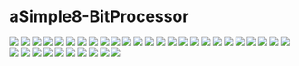 # aSimple8-BitProcessor

![](img/Diapositiva1.png)
![](img/Diapositiva2.png)
![](img/Diapositiva3.png)
![](img/Diapositiva4.png)
![](img/Diapositiva5.png)
![](img/Diapositiva6.png)
![](img/Diapositiva7.png)
![](img/Diapositiva8.png)
![](img/Diapositiva9.png)
![](img/Diapositiva10.png)
![](img/Diapositiva11.png)
![](img/Diapositiva12.png)
![](img/Diapositiva13.png)
![](img/Diapositiva14.png)
![](img/Diapositiva15.png)
![](img/Diapositiva16.png)
![](img/Diapositiva17.png)
![](img/Diapositiva18.png)
![](img/Diapositiva19.png)
![](img/Diapositiva20.png)
![](img/Diapositiva21.png)
![](img/Diapositiva22.png)
![](img/Diapositiva23.png)
![](img/Diapositiva24.png)
![](img/Diapositiva25.png)
![](img/Diapositiva26.png)
![](img/Diapositiva27.png)
![](img/Diapositiva28.png)
![](img/Diapositiva29.png)
![](img/Diapositiva30.png)
![](img/Diapositiva31.png)
![](img/Diapositiva32.png)
![](img/Diapositiva33.png)
![](img/Diapositiva34.png)
![](img/Diapositiva35.png)
